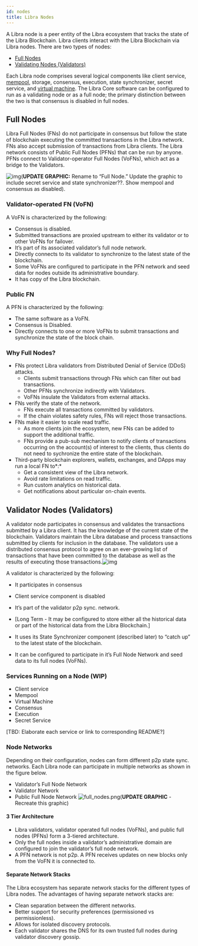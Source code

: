 ```yaml
---
id: nodes
title: Libra Nodes
---
```



A Libra node is a peer entity of the Libra ecosystem that tracks the state of the Libra Blockchain. Libra clients interact with the Libra Blockchain via Libra nodes. There are two types of nodes:

* [Full Nodes](https://docs.google.com/document/d/1wsP47tnTQBSAYuWdVsbuJ8LluRNpYEzBflRXIpYutSU/edit#bookmark=kix.rcz32i2lslgv)
* [Validating Nodes (Validators)](https://docs.google.com/document/d/1EVVy6sEW-LQ5pNBu0rDn-o5m40hbOaM1ynNkfYK3xjQ/edit#bookmark=id.cn4mrz8th0jp)

Each Libra node comprises several logical components like client service, [mempool](https://developers.libra.org/docs/reference/glossary#mempool), storage, consensus, execution, state synchronizer, secret service, and [virtual machine](https://developers.libra.org/docs/reference/glossary#virtual-machine). The Libra Core software can be configured to run as a validating node or as a full node; the primary distinction between the two is that consensus is disabled in full nodes.

## Full Nodes
Libra Full Nodes (FNs) do not participate in consensus but follow the state of blockchain executing the committed transactions in the Libra network. FNs also accept submission of transactions from Libra clients. The Libra network consists of Public Full Nodes (PFNs) that can be run by anyone. PFNs connect to Validator-operator Full Nodes (VoFNs), which act as a bridge to the Validators.

![img](https://lh5.googleusercontent.com/J3sZROBPlWjahbFGo13xZpW-cNOybtRjHjpBdMHxLoKIqWdI8MdL22OwJ6gy46V5g728yB8Ca7LF_p9QzDQC7b5fNMZl7MeL2_HSll36-hu9BBhp7a0PW5Vxq-cacJDfkPT175oy)(**UPDATE GRAPHIC:** Rename to “Full Node.” Update the graphic to include secret service and state synchronizer??. Show mempool and consensus as disabled).

### Validator-operated FN (VoFN)

A VoFN is characterized by the following:

* Consensus is disabled.
* Submitted transactions are proxied upstream to either its validator or to other VoFNs for failover.
* It’s part of its associated validator’s full node network.
* Directly connects to its validator to synchronize to the latest state of the blockchain.
* Some VoFNs are configured to participate in the PFN network and seed data for nodes outside its administrative boundary.
* It has copy of the Libra blockchain.

### Public FN

A PFN is characterized by the following:

* The same software as a VoFN.
* Consensus is Disabled.
* Directly connects to one or more VoFNs to submit transactions and synchronize the state of the block chain.

### Why Full Nodes?

* FNs protect Libra validators from Distributed Denial of Service (DDoS) attacks.
  * Clients submit transactions through FNs which can filter out bad transactions.
  * Other PFNs synchronize indirectly with Validators.
  * VoFNs insulate the Validators from external attacks.
* FNs verify the state of the network.
  * FNs execute all transactions committed by validators.
  * If the chain violates safety rules, FNs will reject those transactions.
* FNs make it easier to scale read traffic.
    * As more clients join the ecosystem, new FNs can be added to support the additional traffic.
    * FNs provide a pub-sub mechanism to notify clients of transactions occurring on the account(s) of interest to the clients, thus clients do not need to sychronize the entire state of the blockchain.
* Third-party blockchain explorers, wallets, exchanges, and DApps may run a local FN to*:*
    * Get a consistent view of the Libra network.
    * Avoid rate limitations on read traffic.
    * Run custom analytics on historical data.
    * Get notifications about particular on-chain events.



## Validator Nodes (Validators)

A validator node participates in consensus and validates the transactions submitted by a Libra client. It has the knowledge of the current state of the blockchain. Validators maintain the Libra database and process transactions submitted by clients for inclusion in the database. The validators use a distributed consensus protocol to agree on an ever-growing list of transactions that have been committed to the database as well as the results of executing those transactions.![img](https://lh5.googleusercontent.com/J3sZROBPlWjahbFGo13xZpW-cNOybtRjHjpBdMHxLoKIqWdI8MdL22OwJ6gy46V5g728yB8Ca7LF_p9QzDQC7b5fNMZl7MeL2_HSll36-hu9BBhp7a0PW5Vxq-cacJDfkPT175oy)

A validator is characterized by the following:

* It participates in consensus

* Client service component is disabled

* It’s part of the validator p2p sync. network.

*  [Long Term - It may be configured to store either all the historical data or part of the historical data from the Libra Blockchain.]

*  It uses its State Synchronizer component (described later) to “catch up” to the latest state of the blockchain.

* It can be configured to participate in it’s Full Node Network and seed data to its full nodes (VoFNs).



### Services Running on a Node (WIP)
* Client service
* Mempool
* Virtual Machine
* Consensus
* Execution
* Secret Service


[TBD: Elaborate each service or link to corresponding README?]

### Node Networks
Depending on their configuration, nodes can form different p2p state sync. networks. Each Libra node can participate in multiple networks as shown in the figure below.
* Validator’s Full Node Network
* Validator Network
* Public Full Node Network
![full_nodes.png](https://lh6.googleusercontent.com/8n1gPyh1kh1_j0NP5f_XeqRBzf5aXV6zGxUK3hZcWuAFevUB5oB6YfZdvtRnCj5uxtBuGYOPGPRmpFkwXqqYJdzW_XqDWXUmSFRAZbI8Chb3NoPeZv7DxsNHqXeMOgWzqRUwk1we)(**UPDATE GRAPHIC** - Recreate this graphic)



#### 3 Tier Architecture

* Libra validators, validator operated full nodes (VoFNs), and public full nodes (PFNs) form a 3-tiered architecture.
* Only the full nodes inside a validator’s administrative domain are configured to join the validator’s full node network.
* A PFN network is not p2p. A PFN receives updates on new blocks only from the VoFN it is connected to.



#### Separate Network Stacks

The Libra ecosystem has separate network stacks for the different types of Libra nodes. The advantages of having separate network stacks are:

* Clean separation between the different networks.
* Better support for security preferences (permissioned vs permissionless).
* Allows for isolated discovery protocols.
* Each validator shares the DNS for its own trusted full nodes during validator discovery gossip.
